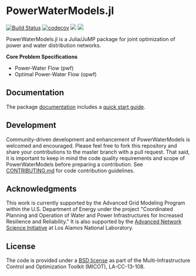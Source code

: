 # PowerWaterModels.jl 
[![Build Status](https://travis-ci.org/lanl-ansi/PowerWaterModels.jl.svg?branch=master)](https://travis-ci.org/lanl-ansi/PowerWaterModels.jl)
[![codecov](https://codecov.io/gh/lanl-ansi/PowerWaterModels.jl/branch/master/graph/badge.svg)](https://codecov.io/gh/lanl-ansi/PowerWaterModels.jl)
[![](https://img.shields.io/badge/docs-stable-blue.svg)](https://lanl-ansi.github.io/PowerWaterModels.jl/stable)
[![](https://img.shields.io/badge/docs-latest-blue.svg)](https://lanl-ansi.github.io/PowerWaterModels.jl/dev)

PowerWaterModels.jl is a Julia/JuMP package for joint optimization of power and water distribution networks.

**Core Problem Specifications**
* Power-Water Flow (pwf)
* Optimal Power-Water Flow (opwf)

## Documentation
The package [documentation](https://lanl-ansi.github.io/PowerWaterModels.jl/stable/) includes a [quick start guide](https://lanl-ansi.github.io/PowerWaterModels.jl/stable/quickguide).

## Development
Community-driven development and enhancement of PowerWaterModels is welcomed and encouraged.
Please feel free to fork this repository and share your contributions to the master branch with a pull request.
That said, it is important to keep in mind the code quality requirements and scope of PowerWaterModels before preparing a contribution.
See [CONTRIBUTING.md](https://github.com/lanl-ansi/PowerWaterModels.jl/blob/master/CONTRIBUTING.md) for code contribution guidelines.

## Acknowledgments
This work is currently supported by the Advanced Grid Modeling Program within the U.S. Department of Energy under the project "Coordinated Planning and Operation of Water and Power Infrastructures for Increased Resilience and Reliability."
It is also supported by the [Advanced Network Science Initiative](https://lanl-ansi.github.io) at Los Alamos National Laboratory.

## License
The code is provided under a [BSD license](https://github.com/lanl-ansi/PowerWaterModels.jl/blob/master/LICENSE.md) as part of the Multi-Infrastructure Control and Optimization Toolkit (MICOT), LA-CC-13-108.
